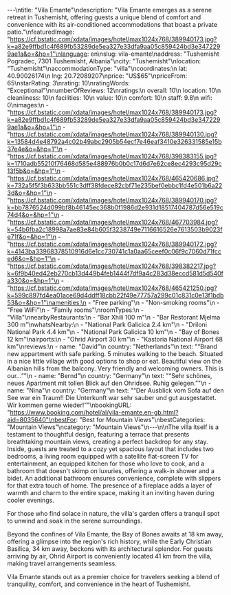 ---\ntitle: "Vila Emante"\ndescription: "Vila Emante emerges as a serene retreat in Tushemisht, offering guests a unique blend of comfort and convenience with its air-conditioned accommodations that boast a private patio."\nfeaturedImage: "https://cf.bstatic.com/xdata/images/hotel/max1024x768/389940173.jpg?k=a82e9ffbd1c4f689fb53289de5ea327e33dfa9aa05c859424bd3e3472299ae1a&o=&hp=1"\nlanguage: en\nslug: vila-emante\naddress: "Tushemisht Pogradec, 7301 Tushemisht, Albania"\ncity: "Tushemisht"\nlocation: "Tushemisht"\naccommodationType: "villa"\ncoordinates:\n  lat: 40.90026174\n  lng: 20.72089207\nprice: "US$65"\npriceFrom: 65\nstarRating: 3\nrating: 10\nratingWords: "Exceptional"\nnumberOfReviews: 12\nratings:\n  overall: 10\n  location: 10\n  cleanliness: 10\n  facilities: 10\n  value: 10\n  comfort: 10\n  staff: 9.8\n  wifi: 0\nimages:\n  - "https://cf.bstatic.com/xdata/images/hotel/max1024x768/389940173.jpg?k=a82e9ffbd1c4f689fb53289de5ea327e33dfa9aa05c859424bd3e3472299ae1a&o=&hp=1"\n  - "https://cf.bstatic.com/xdata/images/hotel/max1024x768/389940130.jpg?k=13584d4e48792a4c02b49abc2905b54ecf7e46eaf3410e326331585e15b37e4e&o=&hp=1"\n  - "https://cf.bstatic.com/xdata/images/hotel/max1024x768/398383155.jpg?k=1710adb55210f76468d585e488976b0b0c17d6d7e62ce8ec4293c95d29c13f5b&o=&hp=1"\n  - "https://cf.bstatic.com/xdata/images/hotel/max1024x768/465420686.jpg?k=732a5f5f3b633bb551c3dff38fdece82cbf71e235bef0ebbc1fd4e501b6a223d&o=&hp=1"\n  - "https://cf.bstatic.com/xdata/images/hotel/max1024x768/389940170.jpg?k=bb7876524d099bf8b46145ec368b0f1986d2e931d18517404787d56e519c74d4&o=&hp=1"\n  - "https://cf.bstatic.com/xdata/images/hotel/max1024x768/467703984.jpg?k=54b6fba2c18998a7ae83e84b605f3238749e7116616526e7613503b9023fe71f&o=&hp=1"\n  - "https://cf.bstatic.com/xdata/images/hotel/max1024x768/389940172.jpg?k=4143ba33968378510916d6e1cc730741c1a0aa65ceef0c06f9c7060d71fcced6&o=&hp=1"\n  - "https://cf.bstatic.com/xdata/images/hotel/max1024x768/398382217.jpg?k=6f9b40ed42eb270cb13d449b4feb1444f7df9a4c283d38eccd581d5d540fa330&o=&hp=1"\n  - "https://cf.bstatic.com/xdata/images/hotel/max1024x768/465421250.jpg?k=599c897fd4ea01ace69d4ddff18cbb22f49e77757a299c01c831c0e13f1bdb53&o=&hp=1"\namenities:\n  - "Free parking"\n  - "Non-smoking rooms"\n  - "Free WiFi"\n  - "Family rooms"\nroomTypes:\n  - "Villa"\nnearbyRestaurants:\n  - "Bar Xhili 100 m"\n  - "Bar Restorant Mjelma 300 m"\nwhatsNearby:\n  - "National Park Galicica 2.4 km"\n  - "Driloni National Park 4.4 km"\n  - "National Park Galicica 10 km"\n  - "Bay of Bones 12 km"\nairports:\n  - "Ohrid Airport 30 km"\n  - "Kastoria National Airport 68 km"\nreviews:\n  - name: "David"\n    country: "Netherlands"\n    text: "“Brand new appartment with safe parking. 5 minutes walking to the beach. Situated in a nice little village with good options to shop or eat. Beautiful view on the Albanian hills from the balcony. Very friendly and welcoming owners. This is our...”"\n  - name: "Bernd"\n    country: "Germany"\n    text: "“Sehr schönes, neues Apartment mit tollen Blick auf den Ohridsee. Ruhig gelegen.”"\n  - name: "Nina"\n    country: "Germany"\n    text: "“Der Ausblick vom Sofa auf den See war ein Traum!! Die Unterkunft war sehr sauber und gut ausgestattet. Wir kommen gerne wieder!”"\nbookingURL: "https://www.booking.com/hotel/al/vila-emante.en-gb.html?aid=8035640"\nbestFor: "Best for Mountain Views"\nbestCategories: "Mountain Views"\ncategory: "Mountain Views"\n---\n\nThe villa itself is a testament to thoughtful design, featuring a terrace that presents breathtaking mountain views, creating a perfect backdrop for any stay. Inside, guests are treated to a cozy yet spacious layout that includes two bedrooms, a living room equipped with a satellite flat-screen TV for entertainment, an equipped kitchen for those who love to cook, and a bathroom that doesn't skimp on luxuries, offering a walk-in shower and a bidet. An additional bathroom ensures convenience, complete with slippers for that extra touch of home. The presence of a fireplace adds a layer of warmth and charm to the entire space, making it an inviting haven during cooler evenings.

For those who find solace in nature, the villa's garden offers a tranquil spot to unwind and soak in the serene surroundings. 

Beyond the confines of Vila Emante, the Bay of Bones awaits at 18 km away, offering a glimpse into the region's rich history, while the Early Christian Basilica, 34 km away, beckons with its architectural splendor. For guests arriving by air, Ohrid Airport is conveniently located 41 km from the villa, making travel arrangements seamless.

Vila Emante stands out as a premier choice for travelers seeking a blend of tranquility, comfort, and convenience in the heart of Tushemisht.
